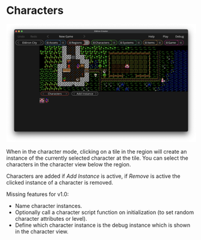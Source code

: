 # Characters

![Regions Draw Tiles](images/regions_characters.png)

When in the character mode, clicking on a tile in the region will create an instance of the currently selected character at the tile. You can select the characters in the character view below the region.

Characters are added if *Add Instance* is active, if *Remove* is active the clicked instance of a character is removed.

Missing features for v1.0:

* Name character instances.
* Optionally call a character script function on initialization (to set random character attributes or level).
* Define which character instance is the debug instance which is shown in the character view.